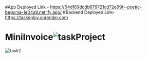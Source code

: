 #App Deployed Link - https://64df89dcdb676721cd72e69f--poetic-begonia-1e04a9.netlify.app/
#Backend Deployed Link-https://taskeploy.onrender.com

# MiniInvoice![taskProject](https://github.com/preetuuppp/MiniInvoice/assets/112836053/8ee894b5-9a9d-4ac7-b3d9-a40d24c792f3)


![task2](https://github.com/preetuuppp/MiniInvoice/assets/112836053/4a4783e3-3e2f-4f2b-a247-79cde530dc94)
